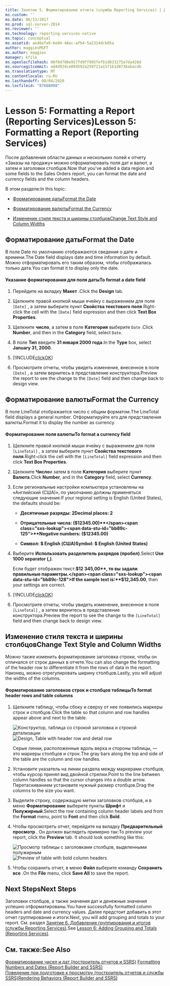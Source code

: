 ```yaml
---
title: Занятие 5. Форматирование отчета (службы Reporting Services) | Документы Майкрософт
ms.custom: ''
ms.date: 06/13/2017
ms.prod: sql-server-2014
ms.reviewer: ''
ms.technology: reporting-services-native
ms.topic: conceptual
ms.assetid: ae46efa9-6e04-48ec-afb4-5a2314dcb05a
author: maggiesMSFT
ms.author: maggies
manager: kfile
ms.openlocfilehash: 00f0d780e957fd9ff995fefb1d033275a7da428d
ms.sourcegitcommit: ad4d92dce894592a259721a1571b1d8736abacdb
ms.translationtype: MT
ms.contentlocale: ru-RU
ms.lasthandoff: 08/04/2020
ms.locfileid: "87668098"
---
```

# <a name="lesson-5-formatting-a-report-reporting-services"></a><span data-ttu-id="bb89c-102">Lesson 5: Formatting a Report (Reporting Services)</span><span class="sxs-lookup"><span data-stu-id="bb89c-102">Lesson 5: Formatting a Report (Reporting Services)</span></span>
  <span data-ttu-id="bb89c-103">После добавления области данных и нескольких полей к отчету «Заказы на продажу» можно отформатировать поля дат и валют, а затем и заголовки столбцов.</span><span class="sxs-lookup"><span data-stu-id="bb89c-103">Now that you've added a data region and some fields to the Sales Orders report, you can format the date and currency fields and the column headers.</span></span>  
  
 <span data-ttu-id="bb89c-104">В этом разделе:</span><span class="sxs-lookup"><span data-stu-id="bb89c-104">In this topic:</span></span>  
  
-   [<span data-ttu-id="bb89c-105">Форматирование даты</span><span class="sxs-lookup"><span data-stu-id="bb89c-105">Format the Date</span></span>](#bkmk_format_date)  
  
-   [<span data-ttu-id="bb89c-106">Форматирование валюты</span><span class="sxs-lookup"><span data-stu-id="bb89c-106">Format the Currency</span></span>](#bkmk_format_currency)  
  
-   [<span data-ttu-id="bb89c-107">Изменение стиля текста и ширины столбцов</span><span class="sxs-lookup"><span data-stu-id="bb89c-107">Change Text Style and Column Widths</span></span>](#bkmk_change_textstyle)  
  
##  <a name="format-the-date"></a><a name="bkmk_format_date"></a><span data-ttu-id="bb89c-108">Форматирование даты</span><span class="sxs-lookup"><span data-stu-id="bb89c-108">Format the Date</span></span>  
 <span data-ttu-id="bb89c-109">В поле Date по умолчанию отображаются сведения о дате и времени.</span><span class="sxs-lookup"><span data-stu-id="bb89c-109">The Date field displays date and time information by default.</span></span> <span data-ttu-id="bb89c-110">Можно отформатировать его таким образом, чтобы отображалась только дата.</span><span class="sxs-lookup"><span data-stu-id="bb89c-110">You can format it to display only the date.</span></span>  
  
#### <a name="to-format-a-date-field"></a><span data-ttu-id="bb89c-111">Указание форматирования для поля даты</span><span class="sxs-lookup"><span data-stu-id="bb89c-111">To format a date field</span></span>  
  
1.  <span data-ttu-id="bb89c-112">Перейдите на вкладку **Макет** .</span><span class="sxs-lookup"><span data-stu-id="bb89c-112">Click the **Design** tab.</span></span>  
  
2.  <span data-ttu-id="bb89c-113">Щелкните правой кнопкой мыши ячейку с выражением для поля `[Date]` , а затем выберите пункт **Свойства текстового поля**.</span><span class="sxs-lookup"><span data-stu-id="bb89c-113">Right-click the cell with the `[Date]` field expression and then click **Text Box Properties**.</span></span>  
  
3.  <span data-ttu-id="bb89c-114">Щелкните **число**, а затем в поле **Категория** выберите `Date` .</span><span class="sxs-lookup"><span data-stu-id="bb89c-114">Click **Number**, and then in the **Category** field, select `Date`.</span></span>  
  
4.  <span data-ttu-id="bb89c-115">В поле **Тип** введите **31 января 2000 года**.</span><span class="sxs-lookup"><span data-stu-id="bb89c-115">In the **Type** box, select **January 31, 2000**.</span></span>  
  
5.  [!INCLUDE[clickOK](../includes/clickok-md.md)]  
  
6.  <span data-ttu-id="bb89c-116">Просмотрите отчеты, чтобы увидеть изменение, внесенное в поле `[Date]` , а затем вернитесь в представление конструктора.</span><span class="sxs-lookup"><span data-stu-id="bb89c-116">Preview the report to see the change to the `[Date]` field and then change back to design view.</span></span>  
  
##  <a name="format-the-currency"></a><a name="bkmk_format_currency"></a><span data-ttu-id="bb89c-117">Форматирование валюты</span><span class="sxs-lookup"><span data-stu-id="bb89c-117">Format the Currency</span></span>  
 <span data-ttu-id="bb89c-118">В поле LineTotal отображается число с общим форматом.</span><span class="sxs-lookup"><span data-stu-id="bb89c-118">The LineTotal field displays a general number.</span></span> <span data-ttu-id="bb89c-119">Отформатируйте его для представления валюты.</span><span class="sxs-lookup"><span data-stu-id="bb89c-119">Format it to display the number as currency.</span></span>  
  
#### <a name="to-format-a-currency-field"></a><span data-ttu-id="bb89c-120">Форматирование поля валюты</span><span class="sxs-lookup"><span data-stu-id="bb89c-120">To format a currency field</span></span>  
  
1.  <span data-ttu-id="bb89c-121">Щелкните правой кнопкой мыши ячейку с выражением для поля `[LineTotal]` , а затем выберите пункт **Свойства текстового поля**.</span><span class="sxs-lookup"><span data-stu-id="bb89c-121">Right-click the cell with the `[LineTotal]` field expression and then click **Text Box Properties**.</span></span>  
  
2.  <span data-ttu-id="bb89c-122">Щелкните **Число**и затем в поле **Категория** выберите пункт **Валюта**.</span><span class="sxs-lookup"><span data-stu-id="bb89c-122">Click **Number**, and in the **Category** field, select **Currency**.</span></span>  
  
3.  <span data-ttu-id="bb89c-123">Если региональные настройки компьютера установлены на «Английский (США)», по умолчанию должны применяться следующие значения:</span><span class="sxs-lookup"><span data-stu-id="bb89c-123">If your regional setting is English (United States), the defaults should be:</span></span>  
  
    -   <span data-ttu-id="bb89c-124">**Десятичные разряды: 2**</span><span class="sxs-lookup"><span data-stu-id="bb89c-124">**Decimal places: 2**</span></span>  
  
    -   <span data-ttu-id="bb89c-125">**Отрицательные числа: ($12345.00)**</span><span class="sxs-lookup"><span data-stu-id="bb89c-125">**Negative numbers: ($12345.00)**</span></span>  
  
    -   <span data-ttu-id="bb89c-126">**Символ: $ English (США)**</span><span class="sxs-lookup"><span data-stu-id="bb89c-126">**Symbol: $ English (United States)**</span></span>  
  
4.  <span data-ttu-id="bb89c-127">Выберите **Использовать разделитель разрядов (пробел)**.</span><span class="sxs-lookup"><span data-stu-id="bb89c-127">Select **Use 1000 separator (,)**.</span></span>  
  
     <span data-ttu-id="bb89c-128">Если будет отображен текст:**$12 345,00**, то вы задали правильные параметры.</span><span class="sxs-lookup"><span data-stu-id="bb89c-128">If the sample text is:**$12,345.00**, then your settings are correct.</span></span>  
  
5.  [!INCLUDE[clickOK](../includes/clickok-md.md)]  
  
6.  <span data-ttu-id="bb89c-129">Просмотрите отчеты, чтобы увидеть изменение, внесенное в поле `[LineTotal]` , а затем вернитесь в представление конструктора.</span><span class="sxs-lookup"><span data-stu-id="bb89c-129">Preview the report to see the change to the `[LineTotal]` field and then change back to design view.</span></span>  
  
##  <a name="change-text-style-and-column-widths"></a><a name="bkmk_change_textstyle"></a><span data-ttu-id="bb89c-130">Изменение стиля текста и ширины столбцов</span><span class="sxs-lookup"><span data-stu-id="bb89c-130">Change Text Style and Column Widths</span></span>  
 <span data-ttu-id="bb89c-131">Можно также изменить форматирование заголовка строки, чтобы он отличался от строк данных в отчете.</span><span class="sxs-lookup"><span data-stu-id="bb89c-131">You can also change the formatting of the header row to differentiate it from the rows of data in the report.</span></span> <span data-ttu-id="bb89c-132">Наконец, можно отрегулировать ширину столбцов.</span><span class="sxs-lookup"><span data-stu-id="bb89c-132">Lastly, you will adjust the widths of the columns.</span></span>  
  
#### <a name="to-format-header-rows-and-table-columns"></a><span data-ttu-id="bb89c-133">Форматирование заголовков строк и столбцов таблицы</span><span class="sxs-lookup"><span data-stu-id="bb89c-133">To format header rows and table columns</span></span>  
  
1.  <span data-ttu-id="bb89c-134">Щелкните таблицу, чтобы сбоку и сверху от нее появились маркеры строк и столбцов.</span><span class="sxs-lookup"><span data-stu-id="bb89c-134">Click the table so that column and row handles appear above and next to the table.</span></span>  
  
     <span data-ttu-id="bb89c-135">![Конструктор, таблица со строкой заголовка и строкой детализации](../../2014/tutorials/media/rs-basictabledetailsdesign.gif "Конструктор, таблица со строкой заголовка и строкой детализации")</span><span class="sxs-lookup"><span data-stu-id="bb89c-135">![Design, Table with header row and detail row](../../2014/tutorials/media/rs-basictabledetailsdesign.gif "Design, Table with header row and detail row")</span></span>  
  
     <span data-ttu-id="bb89c-136">Серые линии, расположенные вдоль верха и стороны таблицы, — это маркеры столбцов и строк.</span><span class="sxs-lookup"><span data-stu-id="bb89c-136">The gray bars along the top and side of the table are the column and row handles.</span></span>  
  
2.  <span data-ttu-id="bb89c-137">Установите указатель на линии раздела между маркерами столбцов, чтобы курсор принял вид двойной стрелки.</span><span class="sxs-lookup"><span data-stu-id="bb89c-137">Point to the line between column handles so that the cursor changes into a double arrow.</span></span> <span data-ttu-id="bb89c-138">Перетаскиванием установите нужный размер столбцов.</span><span class="sxs-lookup"><span data-stu-id="bb89c-138">Drag the columns to the size you want.</span></span>  
  
3.  <span data-ttu-id="bb89c-139">Выделите строку, содержащую метки заголовков столбцов, и в меню **Форматирование** выберите пункты **Шрифт** и **Полужирный**.</span><span class="sxs-lookup"><span data-stu-id="bb89c-139">Select the row containing column header labels and from the **Format** menu, point to **Font** and then click **Bold**.</span></span>  
  
4.  <span data-ttu-id="bb89c-140">Чтобы просмотреть отчет, перейдите на вкладку **Предварительный просмотр** . Он должен выглядеть примерно так:</span><span class="sxs-lookup"><span data-stu-id="bb89c-140">To preview your report, click the **Preview** tab. It should look something like this:</span></span>  
  
     <span data-ttu-id="bb89c-141">![Просмотр таблицы с заголовками столбцов, выделенными полужирным](../../2014/tutorials/media/rs-basictabledetailsformattedpreview.gif "Предварительный просмотр таблицы с заголовками столбцов, выделенными полужирным")</span><span class="sxs-lookup"><span data-stu-id="bb89c-141">![Preview of table with bold column headers](../../2014/tutorials/media/rs-basictabledetailsformattedpreview.gif "Preview of table with bold column headers")</span></span>  
  
5.  <span data-ttu-id="bb89c-142">Чтобы сохранить отчет, в меню **Файл** выберите команду **Сохранить все** .</span><span class="sxs-lookup"><span data-stu-id="bb89c-142">On the **File** menu, click **Save All** to save the report.</span></span>  
  
## <a name="next-steps"></a><span data-ttu-id="bb89c-143">Next Steps</span><span class="sxs-lookup"><span data-stu-id="bb89c-143">Next Steps</span></span>  
 <span data-ttu-id="bb89c-144">Заголовки столбцов, а также значения дат и денежные значения успешно отформатированы.</span><span class="sxs-lookup"><span data-stu-id="bb89c-144">You have successfully formatted column headers and date and currency values.</span></span> <span data-ttu-id="bb89c-145">Далее предстоит добавить в этот отчет группирование и итоги.</span><span class="sxs-lookup"><span data-stu-id="bb89c-145">Next, you will add grouping and totals to your report.</span></span> <span data-ttu-id="bb89c-146">См. раздел [Занятие 6. Добавление группирования и итогов (службы Reporting Services)](../reporting-services/lesson-6-adding-grouping-and-totals-reporting-services.md).</span><span class="sxs-lookup"><span data-stu-id="bb89c-146">See [Lesson 6: Adding Grouping and Totals &#40;Reporting Services&#41;](../reporting-services/lesson-6-adding-grouping-and-totals-reporting-services.md).</span></span>  
  
## <a name="see-also"></a><span data-ttu-id="bb89c-147">См. также:</span><span class="sxs-lookup"><span data-stu-id="bb89c-147">See Also</span></span>  
 <span data-ttu-id="bb89c-148">[Форматирование чисел и дат &#40;построитель отчетов и SSRS&#41;](report-design/formatting-numbers-and-dates-report-builder-and-ssrs.md) </span><span class="sxs-lookup"><span data-stu-id="bb89c-148">[Formatting Numbers and Dates &#40;Report Builder and SSRS&#41;](report-design/formatting-numbers-and-dates-report-builder-and-ssrs.md) </span></span>  
 [<span data-ttu-id="bb89c-149">Поведение при подготовке к просмотру (построитель отчетов и службы SSRS)</span><span class="sxs-lookup"><span data-stu-id="bb89c-149">Rendering Behaviors &#40;Report Builder  and SSRS&#41;</span></span>](report-design/rendering-behaviors-report-builder-and-ssrs.md)  
  
  
